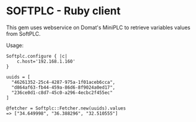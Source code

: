 SOFTPLC - Ruby client
=====================

This gem uses webservice on Domat's MiniPLC to retrieve variables values from SoftPLC.

Usage:

    Softplc.configure { |c| 
        c.host='192.168.1.160'
    }

    uuids = [
      "46261352-25c4-4287-975a-1f01aceb6cca",
      "d864af63-fb44-459a-86d6-8f9024a0ed17",
      "236ce0d1-c8d7-45c0-a296-4ecbc2f455ec"
    ]

    @fetcher = Softplc::Fetcher.new(uuids).values
    => ["34.649998", "36.388296", "32.510555"]

